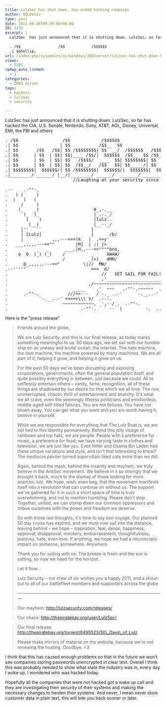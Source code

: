 ```yaml
---
title: LulzSec has shut down, has ended hacking campaign
author: SQLDenis
type: post
date: 2011-06-26T09:59:00+00:00
ID: 1232
excerpt: |
  LulzSec  has just announced that it is shutting down. LulzSec, so far has hacked the CIA, U.S. Senate, Nintendo, Sony and others, has surprisingly announced that it is disbanding.
  
  . /$$                 /$$            /$$$$$$                    
  .| $&hellip;
url: /index.php/sysadmins/os/windows/2003server/lulzsec-has-shut-down-has/
views:
  - 5391
rp4wp_auto_linked:
  - 1
categories:
  - 2003 Server
tags:
  - hackers
  - lulzsec
  - security

---
```

LulzSec has just announced that it is shutting down. LulzSec, so far has hacked the CIA, U.S. Senate, Nintendo, Sony, AT&T, AOL, Disney, Universal, EMI, the FBI and others

<pre>. /$$                 /$$            /$$$$$$                    
.| $$                | $$           /$$__  $$                    
.| $$       /$$   /$$| $$ /$$$$$$$$| $$  __/  /$$$$$$   /$$$$$$$
.| $$      | $$  | $$| $$|____ /$$/|  $$$$$$  /$$__  $$ /$$_____/
.| $$      | $$  | $$| $$   /$$$$/  ____  $$| $$$$$$$$| $$      
.| $$      | $$  | $$| $$  /$$__/   /$$   $$| $$_____/| $$      
.| $$$$$$$$|  $$$$$$/| $$ /$$$$$$$$|  $$$$$$/|  $$$$$$$|  $$$$$$.$
.|________/ ______/ |__/|________/ ______/  _______/ _______/
                          //Laughing at your security since 2011!

.--    .-""-.
.   ) (     )
.  (   )   (
.     /     )
.    (_    _)                     0_,-.__
.      (_  )_                     |_.-._/
.       (    )                    |lulz..    
.        (__)                     |__--_/          
.     |''   ``                   |
.     | [Lulz]                   |      /b/
.     |           ,,,---===?A`  |  ,==y'
.   ___,,,,,---==""        |M]  | ;| |>
.           _   _      ___,|H,,---==""""bno,
.    o  O  (_) (_)    /          _     AWAW/
.                     /         _(+)_  dMM/
.      @_,,,,,,---=="         \|//  MW/
.--''''"                         ===  d/
.                                    //   SET SAIL FOR FAIL!
.                                    ,'_________________________
.                               ,/~~~~~~~~~~~~~~~~~~~~~~~~~~~
.                         _____    ,'  ~~~   .-""-.~~~~~~  .-""-.
.      .-""-.           ///==---   /`-._ ..-'      -.__..-'
.            `-.__..-' =====\\\ V/  .---.
.                     ~~~~~~~~~~~~, _',--/_.  .-""-.
.                            .-""-.___` --  |         -.__..-
</pre>

Here is the "press release"

> Friends around the globe,
> 
> We are Lulz Security, and this is our final release, as today marks something meaningful to us. 50 days ago, we set sail with our humble ship on an uneasy and brutal ocean: the Internet. The hate machine, the love machine, the machine powered by many machines. We are all part of it, helping it grow, and helping it grow on us.
> 
> For the past 50 days we've been disrupting and exposing corporations, governments, often the general population itself, and quite possibly everything in between, just because we could. All to selflessly entertain others – vanity, fame, recognition, all of these things are shadowed by our desire for that which we all love. The raw, uninterrupted, chaotic thrill of entertainment and anarchy. It's what we all crave, even the seemingly lifeless politicians and emotionless, middle-aged self-titled failures. You are not failures. You have not blown away. You can get what you want and you are worth having it, believe in yourself.
> 
> While we are responsible for everything that The Lulz Boat is, we are not tied to this identity permanently. Behind this jolly visage of rainbows and top hats, we are people. People with a preference for music, a preference for food; we have varying taste in clothes and television, we are just like you. Even Hitler and Osama Bin Laden had these unique variations and style, and isn't that interesting to know? The mediocre painter turned supervillain liked cats more than we did.
> 
> Again, behind the mask, behind the insanity and mayhem, we truly believe in the AntiSec movement. We believe in it so strongly that we brought it back, much to the dismay of those looking for more anarchic lulz. We hope, wish, even beg, that the movement manifests itself into a revolution that can continue on without us. The support we've gathered for it in such a short space of time is truly overwhelming, and not to mention humbling. Please don't stop. Together, united, we can stomp down our common oppressors and imbue ourselves with the power and freedom we deserve.
> 
> So with those last thoughts, it's time to say bon voyage. Our planned 50 day cruise has expired, and we must now sail into the distance, leaving behind – we hope – inspiration, fear, denial, happiness, approval, disapproval, mockery, embarrassment, thoughtfulness, jealousy, hate, even love. If anything, we hope we had a microscopic impact on someone, somewhere. Anywhere.
> 
> Thank you for sailing with us. The breeze is fresh and the sun is setting, so now we head for the horizon.
> 
> Let it flow...
> 
> Lulz Security – our crew of six wishes you a happy 2011, and a shout-out to all of our battlefleet members and supporters across the globe
> 
> ——————————————————————————————————
> 
> Our mayhem: http://lulzsecurity.com/releases/
  
> Our chaos: http://thepiratebay.org/user/LulzSec/
  
> Our final release: http://thepiratebay.org/torrent/6495523/50\_Days\_of_Lulz
> 
> Please make mirrors of material on the website, because we're not renewing the hosting. Goodbye. <3

I think that this has caused enough problems so that in the future we won't see companies storing passwords unencrypted in clear text. Overall I think this was probably needed to show what state the industry was in, every day I woke up, I wondered who was hacked today. 

Hopefully all the companies that were not hacked got a wake up call and they are investigating their security of their systems and making the necessary changes to harden their systems. And never, I mean never store customer data in plain text, this will bite you back sooner or later.